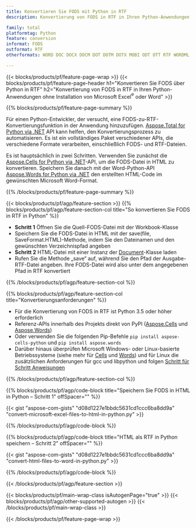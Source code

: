 ```yaml
---
title: Konvertieren Sie FODS mit Python in RTF
description: Konvertierung von FODS in RTF in Ihren Python-Anwendungen ohne Verwendung von Microsoft Office 

family: total
platformtag: Python
feature: conversion
informat: FODS
outformat: RTF
otherformats: WORD DOC DOCX DOCM DOT DOTM DOTX MOBI ODT OTT RTF WORDML

---
```

{{< blocks/products/pf/feature-page-wrap >}}
{{< blocks/products/pf/feature-page-header h1="Konvertieren Sie FODS über Python in RTF" h2="Konvertierung von FODS in RTF in Ihren Python-Anwendungen ohne Installation von Microsoft Excel<sup>&reg;</sup> oder Word" >}}

{{% blocks/products/pf/feature-page-summary %}}

Für einen Python-Entwickler, der versucht, eine FODS-zu-RTF-Konvertierungsfunktion in der Anwendung hinzuzufügen. [Aspose.Total for Python via .NET](https://products.aspose.com/total/python-net/) API kann helfen, den Konvertierungsprozess zu automatisieren. Es ist ein vollständiges Paket verschiedener APIs, die verschiedene Formate verarbeiten, einschließlich FODS- und RTF-Dateien.

Es ist hauptsächlich in zwei Schritten. Verwenden Sie zunächst die [Aspose.Cells for Python via .NET](https://products.aspose.com/cells/python-net/)-API, um die FODS-Datei in HTML zu konvertieren. Speichern Sie danach mit der Word-Python-API [Aspose.Words for Python via .NET](https://products.aspose.com/words/python-net/) den erstellten HTML-Code im gewünschten Microsoft Word-Format. 

{{% /blocks/products/pf/feature-page-summary %}}

{{< blocks/products/pf/agp/feature-section >}}
{{% blocks/products/pf/agp/feature-section-col title="So konvertieren Sie FODS in RTF in Python" %}}
- **Schritt 1** Öffnen Sie die Quell-FODS-Datei mit der Workbook-Klasse
- Speichern Sie die FODS-Datei in HTML mit der save(file, SaveFormat.HTML)-Methode, indem Sie den Dateinamen und den gewünschten Verzeichnispfad angeben
-  **Schritt 2** HTML-Datei mit einer Instanz der [Document](https://reference.aspose.com/words/python-net/aspose.words/document/)-Klasse laden
-  Rufen Sie die Methode „save“ auf, während Sie den Pfad der Ausgabe-RTF-Datei angeben. Ihre FODS-Datei wird also unter dem angegebenen Pfad in RTF konvertiert

{{% /blocks/products/pf/agp/feature-section-col %}}

{{% blocks/products/pf/agp/feature-section-col title="Konvertierungsanforderungen" %}}

- Für die Konvertierung von FODS in RTF ist Python 3.5 oder höher erforderlich
- Referenz-APIs innerhalb des Projekts direkt von PyPI ([Aspose.Cells](https://pypi.org/project/aspose-cells-python/) und [Aspose.Words](https://pypi.org/project/aspose-words/))
-  Oder verwenden Sie die folgenden Pip-Befehle ```pip install aspose-cells-python``` und ```pip install aspose.words```
-  Darüber hinaus überprüfen Microsoft Windows- oder Linux-basierte Betriebssysteme (siehe mehr für [Cells](https://docs.aspose.com/cells/python-net/getting-started/#installation) und [Words](https://docs.aspose.com/words/python-net/system-requirements/)) und für Linux die zusätzlichen Anforderungen für gcc und libpython und folgen [Schritt für Schritt Anweisungen](https://docs.aspose.com/words/python-net/installation/)
 

{{% /blocks/products/pf/agp/feature-section-col %}}

{{% blocks/products/pf/agp/code-block title="Speichern Sie FODS in HTML in Python – Schritt 1" offSpacer="" %}}

{{< gist "aspose-com-gists" "d08d1227e1bbdc5631cd1ccc6ba8dd9a" "convert-microsoft-excel-files-to-html-in-python.py" >}}

{{% /blocks/products/pf/agp/code-block %}}

{{% blocks/products/pf/agp/code-block title="HTML als RTF in Python speichern – Schritt 2" offSpacer="" %}}

{{< gist "aspose-com-gists" "d08d1227e1bbdc5631cd1ccc6ba8dd9a" "convert-html-files-to-word-in-python.py" >}}

{{% /blocks/products/pf/agp/code-block %}}

{{< /blocks/products/pf/agp/feature-section >}}

{{< blocks/products/pf/main-wrap-class isAutogenPage="true" >}}
{{< blocks/products/pf/agp/other-supported-autogen >}}
{{< /blocks/products/pf/main-wrap-class >}}

{{< /blocks/products/pf/feature-page-wrap >}}